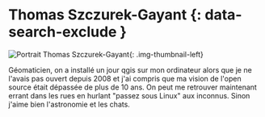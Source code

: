 # Thomas Szczurek-Gayant {: data-search-exclude }

![Portrait Thomas Szczurek-Gayant](https://github.com/thomas-szczurek/images/blob/main/photo_id.png){: .img-thumbnail-left}

Géomaticien, on a installé un jour qgis sur mon ordinateur alors que je ne l'avais pas ouvert depuis 2008 et j'ai compris que ma vision de l'open source était dépassée de plus de 10 ans. On peut me retrouver maintenant errant dans les rues en hurlant "passez sous Linux" aux inconnus. Sinon j'aime bien l'astronomie et les chats.

